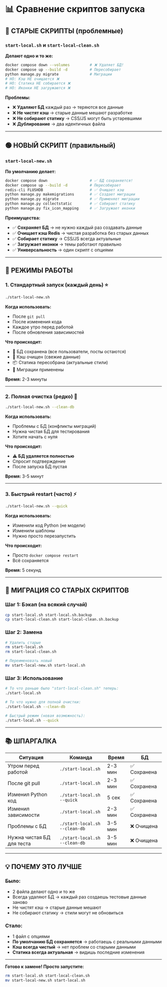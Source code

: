 # 📊 Сравнение скриптов запуска

## 🔴 СТАРЫЕ СКРИПТЫ (проблемные)

### `start-local.sh` и `start-local-clean.sh`

**Делают одно и то же:**
```bash
docker compose down --volumes         # ❌ Удаляет БД!
docker compose up --build -d          # Пересобирает
python manage.py migrate              # Миграции
# НО: Кэш НЕ очищается ❌
# НО: Статика НЕ собирается ❌
# НО: Иконки НЕ загружаются ❌
```

**Проблемы:**
- ❌ **Удаляют БД** каждый раз → теряются все данные
- ❌ **Не чистят кэш** → старые данные мешают разработке
- ❌ **Не собирают статику** → CSS/JS могут быть устаревшими
- ❌ **Дублирование** → два идентичных файла

---

## 🟢 НОВЫЙ СКРИПТ (правильный)

### `start-local-new.sh`

**По умолчанию делает:**
```bash
docker compose down                   # ✅ БД сохраняется!
docker compose up --build -d          # Пересобирает
redis-cli FLUSHDB                     # ✅ Очищает кэш
python manage.py makemigrations       # ✅ Создает миграции
python manage.py migrate              # ✅ Применяет миграции
python manage.py collectstatic        # ✅ Собирает статику
python manage.py fix_icon_mapping     # ✅ Загружает иконки
```

**Преимущества:**
- ✅ **Сохраняет БД** → не нужно каждый раз создавать данные
- ✅ **Очищает кэш Redis** → чистая разработка без старых данных
- ✅ **Собирает статику** → CSS/JS всегда актуальные
- ✅ **Загружает иконки** → темы работают правильно
- ✅ **Универсальность** → один скрипт с опциями

---

## 🎯 РЕЖИМЫ РАБОТЫ

### 1. Стандартный запуск (каждый день) ⭐
```bash
./start-local-new.sh
```
**Когда использовать:**
- После `git pull`
- После изменения кода
- Каждое утро перед работой
- После обновления зависимостей

**Что происходит:**
- 💾 БД сохранена (все пользователи, посты остаются)
- 🧹 Кэш очищен (свежие данные)
- 📦 Статика пересобрана (актуальные стили)
- 🔄 Миграции применены

**Время:** 2-3 минуты

---

### 2. Полная очистка (редко) 🧹
```bash
./start-local-new.sh --clean-db
```
**Когда использовать:**
- Проблемы с БД (конфликты миграций)
- Нужна чистая БД для тестирования
- Хотите начать с нуля

**Что происходит:**
- ⚠️ **БД удаляется полностью**
- Спросит подтверждение
- После запуска БД пустая

**Время:** 3-5 минут

---

### 3. Быстрый restart (часто) ⚡
```bash
./start-local-new.sh --quick
```
**Когда использовать:**
- Изменили код Python (не модели)
- Изменили шаблоны
- Нужно просто перезапустить

**Что происходит:**
- Просто `docker compose restart`
- Всё сохраняется

**Время:** 5 секунд

---

## 🔄 МИГРАЦИЯ СО СТАРЫХ СКРИПТОВ

### Шаг 1: Бэкап (на всякий случай)
```bash
cp start-local.sh start-local.sh.backup
cp start-local-clean.sh start-local-clean.sh.backup
```

### Шаг 2: Замена
```bash
# Удалить старые
rm start-local.sh
rm start-local-clean.sh

# Переименовать новый
mv start-local-new.sh start-local.sh
```

### Шаг 3: Использование
```bash
# То что раньше было "start-local-clean.sh" теперь:
./start-local.sh

# То что нужно для полной очистки:
./start-local.sh --clean-db

# Быстрый режим (новая возможность):
./start-local.sh --quick
```

---

## 📚 ШПАРГАЛКА

| Ситуация | Команда | Время | БД |
|----------|---------|-------|-----|
| Утром перед работой | `./start-local.sh` | 2-3 мин | ✅ Сохранена |
| После git pull | `./start-local.sh` | 2-3 мин | ✅ Сохранена |
| Изменил Python код | `./start-local.sh --quick` | 5 сек | ✅ Сохранена |
| Изменил зависимости | `./start-local.sh` | 2-3 мин | ✅ Сохранена |
| Проблемы с БД | `./start-local.sh --clean-db` | 3-5 мин | ❌ Очищена |
| Нужна чистая БД для теста | `./start-local.sh --clean-db` | 3-5 мин | ❌ Очищена |

---

## 💡 ПОЧЕМУ ЭТО ЛУЧШЕ

### Было:
- 2 файла делают одно и то же
- Всегда удаляют БД → каждый раз создаешь тестовые данные заново
- Не чистят кэш → старые данные мешают
- Не собирают статику → стили могут не обновиться

### Стало:
- 1 файл с опциями
- **По умолчанию БД сохраняется** → работаешь с реальными данными
- **Кэш всегда чистый** → нет проблем со старыми данными
- **Статика всегда актуальная** → видишь последние изменения

---

**Готово к замене! Просто запустите:**
```bash
rm start-local.sh start-local-clean.sh
mv start-local-new.sh start-local.sh
```

